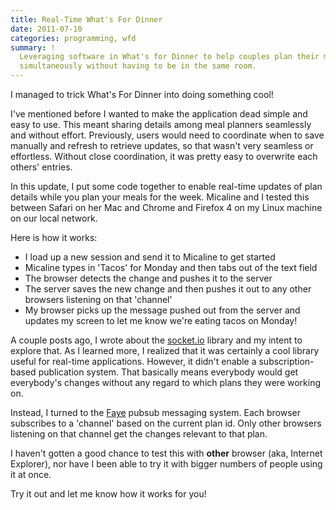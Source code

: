 ```yaml
---
title: Real-Time What's For Dinner
date: 2011-07-10
categories: programming, wfd
summary: !
  Leveraging software in What's for Dinner to help couples plan their meals together
  simultaneously without having to be in the same room.
---
```


I managed to trick What's For Dinner into doing something cool!

I've mentioned before I wanted to make the application dead simple and easy to use. This meant sharing details among meal planners seamlessly and without effort. Previously, users would need to coordinate when to save manually and refresh to retrieve updates, so that wasn't very seamless or effortless. Without close coordination, it was pretty easy to overwrite each others' entries.

In this update, I put some code together to enable real-time updates of plan details while you plan your meals for the week. Micaline and I tested this between Safari on her Mac and Chrome and Firefox 4 on my Linux machine on our local network.

Here is how it works:

- I load up a new session and send it to Micaline to get started
- Micaline types in 'Tacos' for Monday and then tabs out of the text field
- The browser detects the change and pushes it to the server
- The server saves the new change and then pushes it out to any other browsers listening on that 'channel'
- My browser picks up the message pushed out from the server and updates my screen to let me know we're eating tacos on Monday!

A couple posts ago, I wrote about the <a href="http://socket.io/">socket.io</a> library and my intent to explore that. As I learned more, I realized that it was certainly a cool library useful for real-time applications. However, it didn't enable a subscription-based publication system. That basically means everybody would get everybody's changes without any regard to which plans they were working on.

Instead, I turned to the [Faye](http://faye.jcoglan.com/) pubsub messaging system. Each browser subscribes to a 'channel' based on the current plan id. Only other browsers listening on that channel get the changes relevant to that plan.

I haven't gotten a good chance to test this with <strong>other</strong> browser (aka, Internet Explorer), nor have I been able to try it with bigger numbers of people using it at once.

Try it out and let me know how it works for you!
